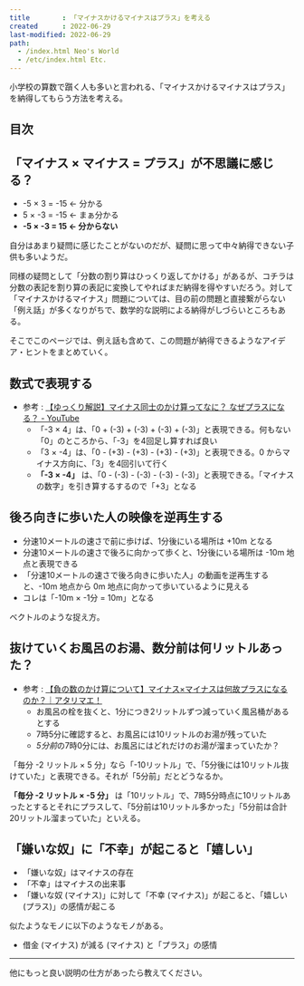 ```yaml
---
title        : 「マイナスかけるマイナスはプラス」を考える
created      : 2022-06-29
last-modified: 2022-06-29
path:
  - /index.html Neo's World
  - /etc/index.html Etc.
---
```


小学校の算数で躓く人も多いと言われる、「マイナスかけるマイナスはプラス」を納得してもらう方法を考える。


## 目次


## 「マイナス × マイナス = プラス」が不思議に感じる？

- -5 × 3 = -15 ← 分かる
- 5 × -3 = -15 ← まぁ分かる
- **-5 × -3 = 15 ← 分からない**

自分はあまり疑問に感じたことがないのだが、疑問に思って中々納得できない子供も多いようだ。

同様の疑問として「分数の割り算はひっくり返してかける」があるが、コチラは分数の表記を割り算の表記に変換してやればまだ納得を得やすいだろう。対して「マイナスかけるマイナス」問題については、目の前の問題と直接繋がらない「例え話」が多くなりがちで、数学的な説明による納得がしづらいところもある。

そこでこのページでは、例え話も含めて、この問題が納得できるようなアイデア・ヒントをまとめていく。


## 数式で表現する

- 参考 : [【ゆっくり解説】マイナス同士のかけ算ってなに？ なぜプラスになる？ - YouTube](https://www.youtube.com/watch?v=NnUL8mPUAi0)
  - 「-3 × 4」は、「0 + (-3) + (-3) + (-3) + (-3)」と表現できる。何もない「0」のところから、「-3」を4回足し算すれば良い
  - 「3 × -4」は、「0 - (+3) - (+3) - (+3) - (+3)」と表現できる。0 からマイナス方向に、「3」を4回引いて行く
  - **「-3 × -4」** は、「0 - (-3) - (-3) - (-3) - (-3)」と表現できる。「マイナスの数字」を引き算するするので「+3」となる


## 後ろ向きに歩いた人の映像を逆再生する

- 分速10メートルの速さで前に歩けば、1分後にいる場所は +10m となる
- 分速10メートルの速さで後ろに向かって歩くと、1分後にいる場所は -10m 地点と表現できる
- 「分速10メートルの速さで後ろ向きに歩いた人」の動画を逆再生すると、-10m 地点から 0m 地点に向かって歩いているように見える
- コレは「-10m × -1分 = 10m」となる

ベクトルのような捉え方。


## 抜けていくお風呂のお湯、数分前は何リットルあった？

- 参考 : [【負の数のかけ算について】マイナス×マイナスは何故プラスになるのか？｜アタリマエ！](https://atarimae.biz/archives/4201)
  - お風呂の栓を抜くと、1分につき2リットルずつ減っていく風呂桶があるとする
  - 7時5分に確認すると、お風呂には10リットルのお湯が残っていた
  - *5分前*の7時0分には、お風呂にはどれだけのお湯が溜まっていたか？

「毎分 -2 リットル × 5 分」なら「-10リットル」で、「5分後には10リットル抜けていた」と表現できる。それが「5分前」だとどうなるか。

**「毎分 -2 リットル × -5 分」** は「10リットル」で、7時5分時点に10リットルあったとするとそれにプラスして、「5分前は10リットル多かった」「5分前は合計20リットル溜まっていた」といえる。


## 「嫌いな奴」に「不幸」が起こると「嬉しい」

- 「嫌いな奴」はマイナスの存在
- 「不幸」はマイナスの出来事
- 「嫌いな奴 (マイナス)」に対して「不幸 (マイナス)」が起こると、「嬉しい (プラス)」の感情が起こる

似たようなモノに以下のようなモノがある。

- 借金 (マイナス) が減る (マイナス) と「プラス」の感情


---


他にもっと良い説明の仕方があったら教えてください。
